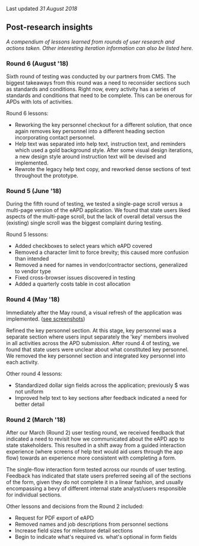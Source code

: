 Last updated _31 August 2018_

## Post-research insights
_A compendium of lessons learned from rounds of user research and actions taken. Other interesting iteration information can also be listed here._

### Round 6 (August '18)
Sixth round of testing was conducted by our partners from CMS. The biggest takeaways from this round was a need to reconsider sections such as standards and conditions. Right now, every activity has a series of standards and conditions that need to be complete. This can be onerous for APDs with lots of activities. 

Round 6 lessons:
* Reworking the key personnel checkout for a different solution, that once again removes key personnel into a different heading section incorporating contact personnel. 
* Help text was separated into help text, instruction text, and reminders which used a gold background style. After some visual design iterations, a new design style around instruction text will be devised and implemented. 
* Rewrote the legacy help text copy, and reworked dense sections of text throughout the prototype.


### Round 5 (June '18)
During the fifth round of testing, we tested a single-page scroll versus a multi-page version of the eAPD application. We found that state users liked aspects of the multi-page scroll, but the lack of overall detail versus the (existing) single scroll was the biggest complaint during testing. 

Round 5 lessons:
* Added checkboxes to select years which eAPD covered
* Removed a character limit to force brevity; this caused more confusion than intended
* Removed a need for names in vendor/contractor sections, generalized to vendor type
* Fixed cross-browser issues discovered in testing
* Added a quarterly costs table in cost allocation


### Round 4 (May '18)
Immediately after the May round, a visual refresh of the application was implemented. ([see screenshots](https://github.com/18F/cms-hitech-apd/wiki/Design-iterations)) 

Refined the key personnel section. At this stage, key personnel was a separate section where users input separately the 'key' members involved in all activities across the APD submission. After round 4 of testing, we found that state users were unclear about what constituted key personnel. We removed the key personnel section and integrated key personnel into each activity. 

Other round 4 lessons:
* Standardized dollar sign fields across the application; previously $ was not uniform 
* Improved help text to key sections after feedback indicated a need for better detail


### Round 2 (March '18)

After our March (Round 2) user testing round, we received feedback that indicated a need to revisit how we communicated about the eAPD app to state stakeholders. This resulted in a shift away from a guided interaction experience (where screens of help text would aid users through the app flow) towards an experience more consistent with completing a form. 

The single-flow interaction form tested across our rounds of user testing. Feedback has indicated that state users preferred seeing all of the sections of the form, given they do not complete it in a linear fashion, and usually encompassing a bevy of different internal state analyst/users responsible for individual sections. 

Other lessons and decisions from the Round 2 included:

* Request for PDF export of eAPD
* Removed names and job descriptions from personnel sections
* Increase field sizes for milestone detail sections
* Begin to indicate what's required vs. what's optional in form fields